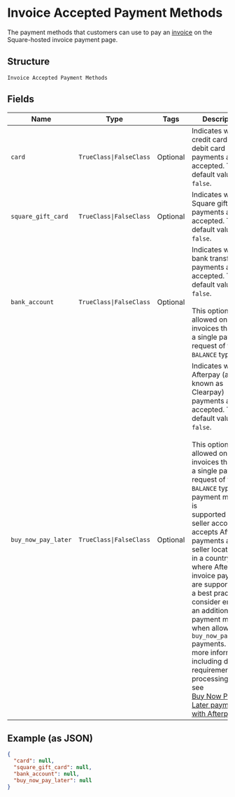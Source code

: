 
# Invoice Accepted Payment Methods

The payment methods that customers can use to pay an [invoice](../../doc/models/invoice.md) on the Square-hosted invoice payment page.

## Structure

`Invoice Accepted Payment Methods`

## Fields

| Name | Type | Tags | Description |
|  --- | --- | --- | --- |
| `card` | `TrueClass\|FalseClass` | Optional | Indicates whether credit card or debit card payments are accepted. The default value is `false`. |
| `square_gift_card` | `TrueClass\|FalseClass` | Optional | Indicates whether Square gift card payments are accepted. The default value is `false`. |
| `bank_account` | `TrueClass\|FalseClass` | Optional | Indicates whether bank transfer payments are accepted. The default value is `false`.<br><br>This option is allowed only for invoices that have a single payment request of the `BALANCE` type. |
| `buy_now_pay_later` | `TrueClass\|FalseClass` | Optional | Indicates whether Afterpay (also known as Clearpay) payments are accepted. The default value is `false`.<br><br>This option is allowed only for invoices that have a single payment request of the `BALANCE` type. This payment method is<br>supported if the seller account accepts Afterpay payments and the seller location is in a country where Afterpay<br>invoice payments are supported. As a best practice, consider enabling an additional payment method when allowing<br>`buy_now_pay_later` payments. For more information, including detailed requirements and processing limits, see<br>[Buy Now Pay Later payments with Afterpay](https://developer.squareup.com/docs/invoices-api/overview#buy-now-pay-later). |

## Example (as JSON)

```json
{
  "card": null,
  "square_gift_card": null,
  "bank_account": null,
  "buy_now_pay_later": null
}
```

